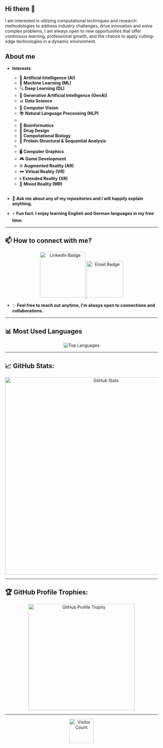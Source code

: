 ## Hi there 👋

I am interested in utilizing computational techniques and research methodologies to address industry challenges, drive innovation and solve complex problems, I am always open to new opportunities that offer continuous learning, professional growth, and the chance to apply cutting-edge technologies in a dynamic environment.

## About me

- **Interests**:
  - 🤖 **Artificial Intelligence (AI)** 
  - 🧠 **Machine Learning (ML)**
  - 🔍 **Deep Learning (DL)**
  - 🎨 **Generative Artificial Intelligence (GenAI)**
  - 📊 **Data Science**
  - 👀 **Computer Vision**
  - 📚 **Natural Language Processing (NLP)**
  -  
  - 🧬 **Bioinformatics**
  - 💊 **Drug Design**
  - 🧫 **Computational Biology**
  - 🧩 **Protein Structural & Sequential Analysis**
  -  
  - 🖥️ **Computer Graphics**
  - 🎮 **Game Development**
  - 🌐 **Augmented Reality (AR)**
  - 🕶️ **Virtual Reality (VR)**
  - 🌀 **Extended Reality (XR)**
  - 🎨 **Mixed Reality (MR)** <br><br>

- 💬 **Ask me about any of my repositories and I will happily explain anything.**
- ⚡ **Fun fact: I enjoy learning English and German languages in my free time.**
</p>

---

## 📫 How to connect with me?

<p align="center">
  <a href="https://www.linkedin.com/in/sarah-hesham-109a051b6/">
    <img src="https://img.shields.io/badge/LinkedIn-blue?style=for-the-badge&logo=linkedin" alt="LinkedIn Badge" width="150">
  </a>
  <a href="mailto:sarahheshammahmoud@gmail.com">
    <img src="https://img.shields.io/badge/Email-D14836?style=for-the-badge&logo=gmail&logoColor=white" alt="Email Badge" width="120">
  </a>
</p>

- ✨ **Feel free to reach out anytime, I'm always open to connections and collaborations.**
---

## 📊 Most Used Languages

<p align="center">
  <img src="https://github-readme-stats.vercel.app/api/top-langs/?username=Sarah-Hesham-2022&layout=compact&langs_count=10&theme=dark&card_width=500" alt="Top Languages" />
</p>

---

## 📈 GitHub Stats:

<p align="center"> 
  <img src="https://github-readme-stats.vercel.app/api?username=Sarah-Hesham-2022&show_icons=true&theme=dark&count_private=true&card_width=650" alt="GitHub Stats" width="650"/> 
</p>

---

## 🏆 GitHub Profile Trophies:

<p align="center"> 
  <img src="https://github-profile-trophy.vercel.app/?username=Sarah-Hesham-2022&theme=onedark&column=3" alt="GitHub Profile Trophy" width="350"/> 
</p>

---

<p align="center"> 
  <img src="https://komarev.com/ghpvc/?username=Sarah-Hesham-2022&label=Views&color=blue&style=flat-square" alt="Visitor Count" width="80"/>
</p>
